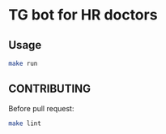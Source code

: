 # TG bot for HR doctors

## Usage

```bash
make run
```

## CONTRIBUTING

Before pull request:

```bash
make lint
```
